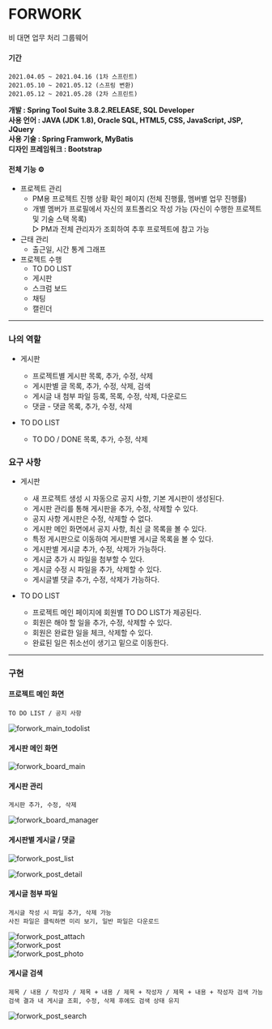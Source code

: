 # FORWORK
비 대면 업무 처리 그룹웨어   
   
#### 기간   
    2021.04.05 ~ 2021.04.16 (1차 스프린트)   
    2021.05.10 ~ 2021.05.12 (스프링 변환)   
    2021.05.12 ~ 2021.05.28 (2차 스프린트)   
**개발 : Spring Tool Suite 3.8.2.RELEASE, SQL Developer**   
**사용 언어 : JAVA (JDK 1.8), Oracle SQL, HTML5, CSS, JavaScript, JSP, JQuery**   
**사용 기술 : Spring Framwork, MyBatis**   
**디자인 프레임워크 : Bootstrap**   

#### 전체 기능 ⚙️
- 프로젝트 관리
    - PM용 프로젝트 진행 상황 확인 페이지 (전체 진행률, 멤버별 업무 진행률)
    - 개별 멤버가 프로필에서 자신의 포트폴리오 작성 가능 (자신이 수행한 프로젝트 및 기술 스택 목록)   
      ▷ PM과 전체 관리자가 조회하여 추후 프로젝트에 참고 가능
- 근태 관리
    - 출근일, 시간 통계 그래프
- 프로젝트 수행
    - TO DO LIST
    - 게시판
    - 스크럼 보드
    - 채팅
    - 캘린더

---
### 나의 역할   
- 게시판 
    - 프로젝트별 게시판 목록, 추가, 수정, 삭제
    - 게시판별 글 목록, 추가, 수정, 삭제, 검색
    - 게시글 내 첨부 파일 등록, 목록, 수정, 삭제, 다운로드
    - 댓글 - 댓글 목록, 추가, 수정, 삭제


- TO DO LIST 
    - TO DO / DONE 목록, 추가, 수정, 삭제

### 요구 사항
- 게시판
    - 새 프로젝트 생성 시 자동으로 공지 사항, 기본 게시판이 생성된다.
    - 게시판 관리를 통해 게시판을 추가, 수정, 삭제할 수 있다.
    - 공지 사항 게시판은 수정, 삭제할 수 없다.
    - 게시판 메인 화면에서 공지 사항, 최신 글 목록을 볼 수 있다.
    - 특정 게시판으로 이동하여 게시판별 게시글 목록을 볼 수 있다.
    - 게시판별 게시글 추가, 수정, 삭제가 가능하다.
    - 게시글 추가 시 파일을 첨부할 수 있다.
    - 게시글 수정 시 파일을 추가, 삭제할 수 있다.
    - 게시글별 댓글 추가, 수정, 삭제가 가능하다.


- TO DO LIST
    - 프로젝트 메인 페이지에 회원별 TO DO LIST가 제공된다.
    - 회원은 해야 할 일을 추가, 수정, 삭제할 수 있다.
    - 회원은 완료한 일을 체크, 삭제할 수 있다.
    - 완료된 일은 취소선이 생기고 밑으로 이동한다.   


---
### 구현

#### 프로젝트 메인 화면   
    TO DO LIST / 공지 사항

![forwork_main_todolist](https://user-images.githubusercontent.com/73222541/120594960-a3eae080-c47c-11eb-87a6-e2119df58025.jpg)   

#### 게시판 메인 화면   
![forwork_board_main](https://user-images.githubusercontent.com/73222541/120595754-d812d100-c47d-11eb-8177-e1f8b4a31ec1.jpg)   

#### 게시판 관리
    게시판 추가, 수정, 삭제   
![forwork_board_manager](https://user-images.githubusercontent.com/73222541/120595995-288a2e80-c47e-11eb-9559-bc543ab03cdc.jpg)   

#### 게시판별 게시글 / 댓글
![forwork_post_list](https://user-images.githubusercontent.com/73222541/120596074-4192df80-c47e-11eb-9b6b-a77dbdfd53b0.jpg)   

![forwork_post_detail](https://user-images.githubusercontent.com/73222541/120596131-53748280-c47e-11eb-9090-6bfabc4173fa.jpg)   

#### 게시글 첨부 파일
    게시글 작성 시 파일 추가, 삭제 가능   
    사진 파일은 클릭하면 미리 보기, 일반 파일은 다운로드   
![forwork_post_attach](https://user-images.githubusercontent.com/73222541/120596175-612a0800-c47e-11eb-9125-3c64a8e7a987.jpg)   
![forwork_post](https://user-images.githubusercontent.com/73222541/120596198-69824300-c47e-11eb-9a10-db6029116425.jpg)   
![forwork_post_photo](https://user-images.githubusercontent.com/73222541/120596229-756e0500-c47e-11eb-89d3-1d8617a57186.jpg)

#### 게시글 검색
    제목 / 내용 / 작성자 / 제목 + 내용 / 제목 + 작성자 / 제목 + 내용 + 작성자 검색 가능   
    검색 결과 내 게시글 조회, 수정, 삭제 후에도 검색 상태 유지   
![forwork_post_search](https://user-images.githubusercontent.com/73222541/120596584-e6adb800-c47e-11eb-8d29-2d16e642902c.jpg)
